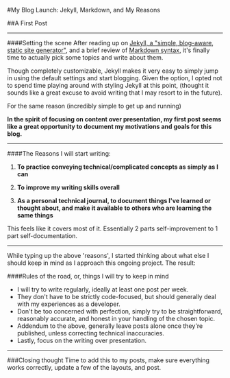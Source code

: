 #My Blog Launch: Jekyll, Markdown, and My Reasons

##A First Post
****
####Setting the scene
After reading up on [Jekyll, a "simple, blog-aware, static site generator"](http://jekyllrb.com/docs/home/), and a brief review of [Markdown syntax](https://github.com/adam-p/markdown-here/wiki/Markdown-Cheatsheet), it's finally time to actually pick some topics and write about them.  

Though completely customizable, Jekyll makes it very easy to simply jump in using the default settings and start blogging.  Given the option, I opted not to spend time playing around with styling Jekyll at this point, (thought it sounds like a great excuse to avoid writing that I may resort to in the future).

For the same reason (incredibly simple to get up and running)

**In the spirit of focusing on content over presentation, my first post seems like a great opportunity to document my motivations and goals for this blog.**

****

####The Reasons I will start writing:

1. **To practice conveying technical/complicated concepts as simply as I can**

2. **To improve my writing skills overall**

3. **As a personal technical journal, to document things I've learned or thought about, and make it available to others who are learning the same things**

This feels like it covers most of it.  Essentially 2 parts self-improvement to 1 part self-documentation.

****

While typing up the above 'reasons', I started thinking about what else I should keep in mind as I approach this ongoing project.  The result:

####Rules of the road, or, things I will try to keep in mind
* I will try to write regularly, ideally at least one post per week.  
* They don't have to be strictly code-focused, but should generally deal with my experiences as a developer.
* Don't be too concerned with perfection, simply try to be straightforward, reasonably accurate, and honest in your handling of the chosen topic.
* Addendum to the above, generally leave posts alone once they're published, unless correcting technical inaccuracies.
* Lastly, focus on the writing over presentation.

****
###Closing thought
Time to add this to my posts, make sure everything works correctly, update a few of the layouts, and post.  




